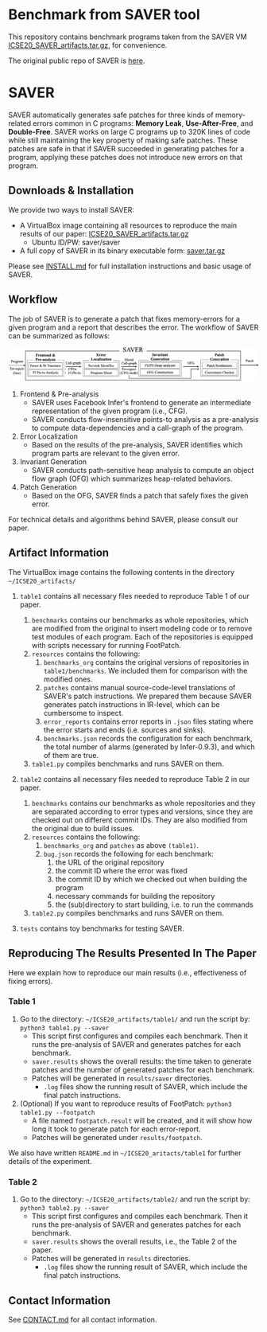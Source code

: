 # Benchmark from SAVER tool

This repository contains benchmark programs taken from the SAVER VM [ICSE20_SAVER_artifacts.tar.gz](https://drive.google.com/open?id=1PHUBRDuzSKxHRIbUYNgdNnPamiSp0Fe1), for convenience.

The original public repo of SAVER is [here](https://github.com/kupl/SAVER_public).

# SAVER

SAVER automatically generates safe patches for three kinds of memory-related errors common in C programs: **Memory Leak**, **Use-After-Free**, and **Double-Free**. SAVER works on large C programs up to 320K lines of code while still maintaining the key property of making safe patches. These patches are safe in that if SAVER succeeded in generating patches for a program, applying these patches does not introduce new errors on that program.

## Downloads & Installation
We provide two ways to install SAVER:
* A VirtualBox image containing all resources to reproduce the main results of our paper: [ICSE20_SAVER_artifacts.tar.gz](https://drive.google.com/open?id=1PHUBRDuzSKxHRIbUYNgdNnPamiSp0Fe1)
   * Ubuntu ID/PW: saver/saver
* A full copy of SAVER in its binary executable form: [saver.tar.gz](https://drive.google.com/open?id=1DP-jZBIIRLBRw2rxK2WujHclo1zvGURn)

Please see [INSTALL.md](./INSTALL.md) for full installation instructions and basic usage of SAVER.

## Workflow

The job of SAVER is to generate a patch that fixes memory-errors for a given program and a report that describes the error. The workflow of SAVER can be summarized as follows:

<p align="center"><img src="system.png"/></p>

1. Frontend & Pre-analysis
    * SAVER uses Facebook Infer's frontend to generate an intermediate representation of the given program (i.e., CFG).
    * SAVER conducts flow-insensitive points-to analysis as a pre-analysis to compute data-dependencies and a call-graph of the program.
2. Error Localization
    * Based on the results of the pre-analysis, SAVER identifies which program parts are relevant to the given error.
3. Invariant Generation
    * SAVER conducts path-sensitive heap analysis to compute an object flow graph (OFG) which summarizes heap-related behaviors.
4. Patch Generation
    * Based on the OFG, SAVER finds a patch that safely fixes the given error.

For technical details and algorithms behind SAVER, please consult our paper.

## Artifact Information

The VirtualBox image contains the following contents in the directory `~/ICSE20_artifacts/`
1. `table1` contains all necessary files needed to reproduce Table 1 of our paper.
    1. `benchmarks` contains our benchmarks as whole repositories, which are modified from the original to insert modeling code or to remove test modules of each program. Each of the repositories is equipped with scripts necessary for running FootPatch.
    2. `resources` contains the following:
        1. `benchmarks_org` contains the original versions of repositories in `table1/benchmarks`. We included them for comparison with the modified ones.
        2. `patches` contains manual source-code-level translations of SAVER's patch instructions. We prepared them because SAVER generates patch instructions in IR-level, which can be cumbersome to inspect. 
        3. `error_reports` contains error reports in `.json` files stating where the error starts and ends (i.e. sources and sinks).
        4. `benchmarks.json` records the configuration for each benchmark, the total number of alarms (generated by Infer-0.9.3), and which of them are true.
    3. `table1.py` compiles benchmarks and runs SAVER on them.
 
2. `table2` contains all necessary files needed to reproduce Table 2 in our paper.
    1. `benchmarks` contains our benchmarks as whole repositories and they are separated according to error types and versions, since they are checked out on different commit IDs. They are also modified from the original due to build issues.
    2. `resources` contains the following:
         1. `benchmarks_org` and `patches` as above `(table1)`.
         2. `bug.json` records the following for each benchmark:
            1. the URL of the original repository
            2. the commit ID where the error was fixed
            3. the commit ID by which we checked out when building the program
            4. necessary commands for building the repository
            5. the (sub)directory to start building, i.e. to run the commands
    3. `table2.py` compiles benchmarks and runs SAVER on them.
    
3. `tests` contains toy benchmarks for testing SAVER.

## Reproducing The Results Presented In The Paper
Here we explain how to reproduce our main results (i.e., effectiveness of fixing errors).

### Table 1
1. Go to the directory: `~/ICSE20_artifacts/table1/` and run the script by: ``` python3 table1.py --saver ```
    * This script first configures and compiles each benchmark. Then it runs the pre-analysis of SAVER and generates patches for each benchmark.
    * `saver.results` shows the overall results: the time taken to generate patches and the number of generated patches for each benchmark.
    * Patches will be generated in `results/saver` directories.
        * `.log` files show the running result of SAVER, which include the final patch instructions.
2. (Optional) If you want to reproduce results of FootPatch: ```python3 table1.py --footpatch```
    * A file named `footpatch.result` will be created, and it will show how long it took to generate patch for each error-report.
    * Patches will be generated under `results/footpatch`.
    
We also have written `README.md` in `~/ICSE20_aritacts/table1` for further details of the experiment.

### Table 2
1. Go to the directory: `~/ICSE20_artifacts/table2/` and run the script by: ``` python3 table2.py --saver ```
    * This script first configures and compiles each benchmark. Then it runs the pre-analysis of SAVER and generates patches for each benchmark.
    * `saver.results` shows the overall results, i.e., the Table 2 of the paper.
    * Patches will be generated in `results` directories.
        * `.log` files show the running result of SAVER, which include the final patch instructions.

## Contact Information

See [CONTACT.md](./CONTACT.md) for all contact information.
